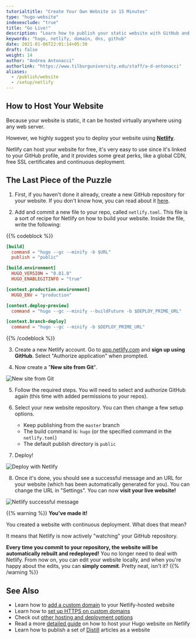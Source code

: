 ```yaml
---
tutorialtitle: "Create Your Own Website in 15 Minutes"
type: "hugo-website"
indexexclude: "true"
title: "Go Live!"
description: "Learn how to publish your static website with GitHub and Netlify."
keywords: "hugo, netlify, domain, dns, github"
date: 2021-01-06T22:01:14+05:30
draft: false
weight: 14
author: "Andrea Antonacci"
authorlink: "https://www.tilburguniversity.edu/staff/a-d-antonacci"
aliases:
  - /publish/website
  - /setup/netlify
---
```


## How to Host Your Website

Because your website is static, it can be hosted virtually anywhere using any web server.

However, we highly suggest you to deploy your website using **[Netlify](https://www.netlify.com)**.

Netlify can host your website for free, it's very easy to use since it's linked to your GitHub profile, and it provides some great perks, like a global CDN, free SSL certificates and continuous deployment.

## The Last Piece of the Puzzle

1. First, if you haven't done it already, create a new GitHub repository for your website. If you don't know how, you can read about it [here](/learn/versioning).

2. Add and commit a new file to your repo, called `netlify.toml`. This file is a sort of recipe for Netlify on how to build your website. Inside the file, write the following:

{{% codeblock %}}
```toml
[build]
  command = "hugo --gc --minify -b $URL"
  publish = "public"

[build.environment]
  HUGO_VERSION = "0.81.0"
  HUGO_ENABLEGITINFO = "true"

[context.production.environment]
  HUGO_ENV = "production"

[context.deploy-preview]
  command = "hugo --gc --minify --buildFuture -b $DEPLOY_PRIME_URL"

[context.branch-deploy]
  command = "hugo --gc --minify -b $DEPLOY_PRIME_URL"
```
{{% /codeblock %}}

3. Create a new Netlify account. Go to [app.netlify.com](https://app.netlify.com/) and **sign up using GitHub**. Select "Authorize application" when prompted.

4. Now create a "**New site from Git**".

![New site from Git](https://d33wubrfki0l68.cloudfront.net/1a92de85be074abc024967fa7088c8b719c32466/f7496/images/hosting-and-deployment/hosting-on-netlify/netlify-add-new-site.jpg)

5. Follow the required steps. You will need to select and authorize GitHub again (this time with added permissions to your repos).

6. Select your new website repository. You can then change a few setup options.
    - Keep publishing from the `master` branch
    - The build command is: `hugo` (or the specified command in the `netlify.toml`)
    - The default publish directory is `public`

7. Deploy!

![Deploy with Netlify](https://d33wubrfki0l68.cloudfront.net/a9f55d92792a554cb775cd0d10eddf445338b83a/0a424/images/hosting-and-deployment/hosting-on-netlify/netlify-deploying-site.gif)

8. Once it's done, you should see a successful message and an URL for your website (which has been automatically generated for you). You can change the URL in "Settings". You can now **visit your live website!**

![Netlify successful message](https://d33wubrfki0l68.cloudfront.net/e2ea775b0985b93f2e0d7c88ae134e90c3e7446e/8a3d7/images/hosting-and-deployment/hosting-on-netlify/netlify-deploy-published.jpg)

{{% warning %}}
**You've made it!**

You created a website with continuous deployment. What does that mean?

It means that Netlify is now actively "watching" your GitHub repository.

**Every time you commit to your repository, the website will be automatically rebuilt and redeployed!** You no longer need to deal with Netlify. From now on, you can edit your website locally, and when you're happy about the edits, you can **simply commit**. Pretty neat, isn't it?
{{% /warning %}}

## See Also

- Learn how to [add a custom domain](https://docs.netlify.com/domains-https/custom-domains/) to your Netlify-hosted website
- Learn how to [set up HTTPS on custom domains](https://docs.netlify.com/domains-https/https-ssl/)
- Check out [other hosting and deployment options](https://gohugo.io/hosting-and-deployment/)
- Read a more [detailed guide](https://gohugo.io/hosting-and-deployment/hosting-on-netlify/) on how to host your Hugo website on Netlify
- Learn how to publish a set of [Distill](https://rstudio.github.io/distill/website.html) articles as a website
